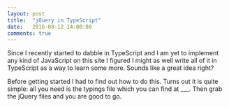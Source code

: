 ```yaml
---
layout: post
title:  "jQuery in TypeScript"
date:   2016-08-12 14:00:00
comments: true
---
```

Since I recently started to dabble in TypeScript and I am yet to implement any kind of JavaScript on this site I figured I might as well write all of it in TypeScript as a way to learn some more. Sounds like a great idea right?

Before getting started I had to find out how to do this. Turns out it is quite simple: all you need is the typings file which you can find at ___. Then grab the jQuery files and you are good to go.